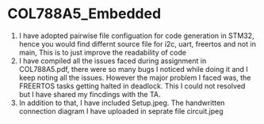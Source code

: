 # COL788A5_Embedded

1. I have adopted pairwise file configuation for code generation in STM32, hence you would find differnt source file for i2c, uart, freertos and not in main, This is to just improve the readability of code
2. I have compiled all the issues faced during assignment in COL788A5.pdf, there were so many bugs I noticed while doing it and I keep noting all the issues. 
However the major problem I faced was, the FREERTOS tasks getting halted in deadlock. This I could not resolved but I have shared my fincdings with the TA. 
3. In addition to that, I have included Setup.jpeg. The handwritten connection diagram I have uploaded in seprate file circuit.jpeg
